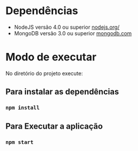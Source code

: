 

# Dependências

- NodeJS versão 4.0 ou superior [nodejs.org/](https://nodejs.org/)
- MongoDB versão 3.0 ou superior [mongodb.com](https://www.mongodb.com)

# Modo de executar

No diretório do projeto execute:

## Para instalar as dependências

### `npm install`

## Para Executar a aplicação

### `npm start`
